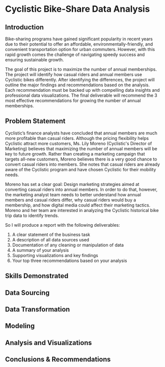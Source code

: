 # Cyclistic Bike-Share Data Analysis

## Introduction
Bike-sharing programs have gained significant popularity in recent years due to their potential to offer an affordable, environmentally-friendly, and convenient transportation option for urban commuters. However, with this rapid growth comes the challenge of navigating speedy success and ensuring sustainable growth.

The goal of this project is to maximize the number of annual memberships. The project will identify how casual riders and annual members use Cyclistic bikes differently. After identifying the differences, the project will outline the major findings and recommendations based on the analysis. Each recommendation must be backed up with compelling data insights and professional data visualizations. The final deliverable will recommend the 3 most effective recommendations for growing the number of annual memberships. 

## Problem Statement

Cyclistic’s finance analysts have concluded that annual members are much more profitable than casual riders. Although the
pricing flexibility helps Cyclistic attract more customers, Ms. Lily Moreno (Cyclistic's Director of Marketing) believes that maximizing the number of annual members will
be key to future growth. Rather than creating a marketing campaign that targets all-new customers, Moreno believes there is a
very good chance to convert casual riders into members. She notes that casual riders are already aware of the Cyclistic
program and have chosen Cyclistic for their mobility needs.

Moreno has set a clear goal: Design marketing strategies aimed at converting casual riders into annual members. In order to
do that, however, the marketing analyst team needs to better understand how annual members and casual riders differ, why
casual riders would buy a membership, and how digital media could affect their marketing tactics. Moreno and her team are
interested in analyzing the Cyclistic historical bike trip data to identify trends.

So I will produce a report with the following deliverables:
1. A clear statement of the business task
2. A description of all data sources used
3. Documentation of any cleaning or manipulation of data
4. A summary of your analysis
5. Supporting visualizations and key findings
6. Your top three recommendations based on your analysis

## Skills Demonstrated

## Data Sourcing

## Data Transformation

## Modeling

## Analysis and Visualizations
 
## Conclusions & Recommendations
